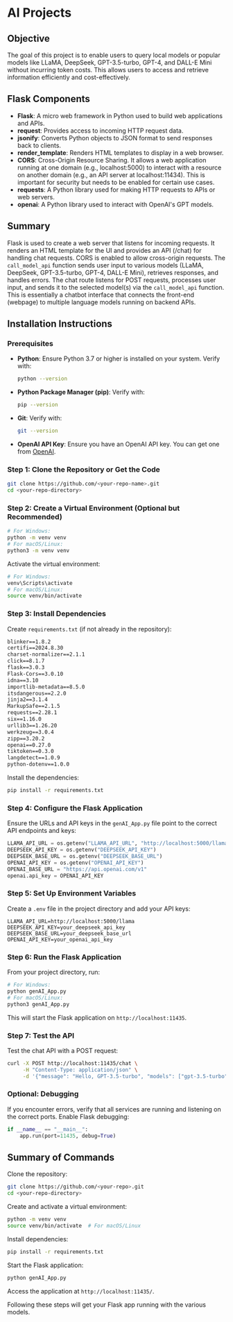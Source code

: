 # AI Projects

## Objective
The goal of this project is to enable users to query local models or popular models like LLaMA, DeepSeek, GPT-3.5-turbo, GPT-4, and DALL-E Mini without incurring token costs. This allows users to access and retrieve information efficiently and cost-effectively.

## Flask Components
- **Flask**: A micro web framework in Python used to build web applications and APIs.
- **request**: Provides access to incoming HTTP request data.
- **jsonify**: Converts Python objects to JSON format to send responses back to clients.
- **render_template**: Renders HTML templates to display in a web browser.
- **CORS**: Cross-Origin Resource Sharing. It allows a web application running at one domain (e.g., localhost:5000) to interact with a resource on another domain (e.g., an API server at localhost:11434). This is important for security but needs to be enabled for certain use cases.
- **requests**: A Python library used for making HTTP requests to APIs or web servers.
- **openai**: A Python library used to interact with OpenAI's GPT models.

## Summary
Flask is used to create a web server that listens for incoming requests. It renders an HTML template for the UI and provides an API (/chat) for handling chat requests. CORS is enabled to allow cross-origin requests. The `call_model_api` function sends user input to various models (LLaMA, DeepSeek, GPT-3.5-turbo, GPT-4, DALL-E Mini), retrieves responses, and handles errors. The chat route listens for POST requests, processes user input, and sends it to the selected model(s) via the `call_model_api` function. This is essentially a chatbot interface that connects the front-end (webpage) to multiple language models running on backend APIs.

## Installation Instructions

### Prerequisites
- **Python**: Ensure Python 3.7 or higher is installed on your system. Verify with:
  ```bash
  python --version
  ```
- **Python Package Manager (pip)**: Verify with:
  ```bash
  pip --version
  ```
- **Git**: Verify with:
  ```bash
  git --version
  ```
- **OpenAI API Key**: Ensure you have an OpenAI API key. You can get one from [OpenAI](https://beta.openai.com/signup/).

### Step 1: Clone the Repository or Get the Code
```bash
git clone https://github.com/<your-repo-name>.git
cd <your-repo-directory>
```

### Step 2: Create a Virtual Environment (Optional but Recommended)
```bash
# For Windows:
python -m venv venv
# For macOS/Linux:
python3 -m venv venv
```
Activate the virtual environment:
```bash
# For Windows:
venv\Scripts\activate
# For macOS/Linux:
source venv/bin/activate
```

### Step 3: Install Dependencies
Create `requirements.txt` (if not already in the repository):
```txt
blinker==1.8.2
certifi==2024.8.30
charset-normalizer==2.1.1
click==8.1.7
flask==3.0.3
Flask-Cors==3.0.10
idna==3.10
importlib-metadata==8.5.0
itsdangerous==2.2.0
jinja2==3.1.4
MarkupSafe==2.1.5
requests==2.28.1
six==1.16.0
urllib3==1.26.20
werkzeug==3.0.4
zipp==3.20.2
openai==0.27.0
tiktoken==0.3.0
langdetect==1.0.9
python-dotenv==1.0.0
```
Install the dependencies:
```bash
pip install -r requirements.txt
```

### Step 4: Configure the Flask Application
Ensure the URLs and API keys in the `genAI_App.py` file point to the correct API endpoints and keys:
```python
LLAMA_API_URL = os.getenv("LLAMA_API_URL", "http://localhost:5000/llama")
DEEPSEEK_API_KEY = os.getenv("DEEPSEEK_API_KEY")
DEEPSEEK_BASE_URL = os.getenv("DEEPSEEK_BASE_URL")
OPENAI_API_KEY = os.getenv("OPENAI_API_KEY")
OPENAI_BASE_URL = "https://api.openai.com/v1"
openai.api_key = OPENAI_API_KEY
```

### Step 5: Set Up Environment Variables
Create a `.env` file in the project directory and add your API keys:
```env
LLAMA_API_URL=http://localhost:5000/llama
DEEPSEEK_API_KEY=your_deepseek_api_key
DEEPSEEK_BASE_URL=your_deepseek_base_url
OPENAI_API_KEY=your_openai_api_key
```

### Step 6: Run the Flask Application
From your project directory, run:
```bash
# For Windows:
python genAI_App.py
# For macOS/Linux:
python3 genAI_App.py
```
This will start the Flask application on `http://localhost:11435`.

### Step 7: Test the API
Test the chat API with a POST request:
```bash
curl -X POST http://localhost:11435/chat \
     -H "Content-Type: application/json" \
     -d '{"message": "Hello, GPT-3.5-turbo", "models": ["gpt-3.5-turbo"]}'
```

### Optional: Debugging
If you encounter errors, verify that all services are running and listening on the correct ports. Enable Flask debugging:
```python
if __name__ == "__main__":
    app.run(port=11435, debug=True)
```

## Summary of Commands
Clone the repository:
```bash
git clone https://github.com/<your-repo>.git
cd <your-repo-directory>
```
Create and activate a virtual environment:
```bash
python -m venv venv
source venv/bin/activate  # For macOS/Linux
```
Install dependencies:
```bash
pip install -r requirements.txt
```
Start the Flask application:
```bash
python genAI_App.py
```
Access the application at `http://localhost:11435/`.

Following these steps will get your Flask app running with the various models.


